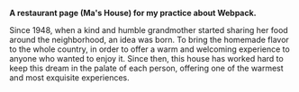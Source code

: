 **A restaurant page (Ma's House) for my practice about Webpack.**

Since 1948, when a kind and humble grandmother started sharing her food around the neighborhood, an idea was born. To bring the homemade flavor to the whole country, in order to offer a warm and welcoming experience to anyone who wanted to enjoy it. Since then, this house has worked hard to keep this dream in the palate of each person, offering one of the warmest and most exquisite experiences.

